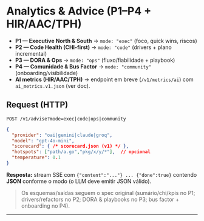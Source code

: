 
# Analytics & Advice (P1–P4 + HIR/AAC/TPH)

* **P1 — Executive North & South** → `mode: "exec"` (foco, quick wins, riscos)
* **P2 — Code Health (CHI-first)** → `mode: "code"` (drivers + plano incremental)
* **P3 — DORA & Ops** → `mode: "ops"` (fluxo/fiabilidade + playbook)
* **P4 — Comunidade & Bus Factor** → `mode: "community"` (onboarding/visibilidade)
* **AI metrics (HIR/AAC/TPH)** → endpoint em breve (`/v1/metrics/ai`) com `ai_metrics.v1.json` (ver doc).&#x20;

## Request (HTTP)

`POST /v1/advise?mode=exec|code|ops|community`

```json
{
  "provider": "oai|gemini|claude|groq",
  "model": "gpt-4o-mini",
  "scorecard": { /* scorecard.json (v1) */ },
  "hotspots": ["path/a.go","pkg/x/y/*"],  // opcional
  "temperature": 0.1
}
```

**Resposta:** stream SSE com `{"content":"..."} ... {"done":true}` contendo **JSON** conforme o modo (o LLM deve emitir JSON válido).

> Os esquemas/saídas seguem o spec original (sumário/chi/kpis no P1; drivers/refactors no P2; DORA & playbooks no P3; bus factor + onboarding no P4).&#x20;

---
